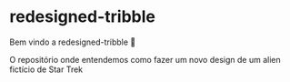 # redesigned-tribble

Bem vindo a redesigned-tribble :tada: 

O repositório onde entendemos como fazer um novo design de um alien fictício de Star Trek
